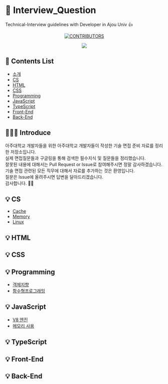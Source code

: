 # 🧐 Interview_Question
Technical-Interview guidelines with Developer in Ajou Univ :+1:

<div align=center>

[![CONTRIBUTORS](https://img.shields.io/badge/contributors-3-green.svg?style=flat-square)](https://github.com/AJOU-DEVELOPERS/Interview_Question)

<a href="https://github.com/AJOU-DEVELOPERS/Interview_Question/graphs/contributors">
  <img src="https://contrib.rocks/image?repo=AJOU-DEVELOPERS/Interview_Question" />
</a>

</div>

## 📝 Contents List
- [소개]()
- [CS](https://github.com/AJOU-DEVELOPERS/Interview_Question/tree/main/CS)
- [HTML]()
- [CSS]()
- [Programming](https://github.com/AJOU-DEVELOPERS/Interview_Question/tree/main/Programming)
- [JavaScript](https://github.com/AJOU-DEVELOPERS/Interview_Question/tree/main/JavaScript)
- [TypeScript]()
- [Front-End]()
- [Back-End]()

## 🧑🏻‍💻 Introduce

아주대학교 개발자들을 위한 아주대학교 개발자들이 작성한 기술 면접 준비 자료를 정리한 저장소입니다. <br />
실제 면접질문들과 구글링을 통해 검색한 필수지식 및 질문들을 정리했습니다. <br />
잘못된 내용에 대해서는 Pull Request or Issue로 참여해주시면 정말 감사하겠습니다. <br />
기술 면접 관련된 모든 직무에 대해서 자료를 추가하는 것은 환영입니다. <br />
질문은 Issue에 올려주시면 답변을 달아드리겠습니다. <br />
감사합니다. 🙇🏻 <br />


## 💡 CS
- [Cache](https://github.com/AJOU-DEVELOPERS/Interview_Question/tree/main/CS/Cache)
- [Memory](https://github.com/AJOU-DEVELOPERS/Interview_Question/tree/main/CS/Memory)
- [Linux](https://github.com/AJOU-DEVELOPERS/Interview_Question/tree/main/CS/Linux)

## 💡 HTML

## 💡 CSS

## 💡 Programming
- [객체지향](https://github.com/AJOU-DEVELOPERS/Interview_Question/tree/main/Programming/%EA%B0%9D%EC%B2%B4%20%EC%A7%80%ED%96%A5%20%ED%94%84%EB%A1%9C%EA%B7%B8%EB%9E%98%EB%B0%8D)
- [함수형프로그래밍](https://github.com/AJOU-DEVELOPERS/Interview_Question/tree/main/Programming/%ED%95%A8%EC%88%98%ED%98%95%20%ED%94%84%EB%A1%9C%EA%B7%B8%EB%9E%98%EB%B0%8D)
## 💡 JavaScript
- [V8 엔진](https://github.com/AJOU-DEVELOPERS/Interview_Question/tree/main/JavaScript/V8)
- [메모리 사용](https://github.com/AJOU-DEVELOPERS/Interview_Question/tree/main/JavaScript/%EB%A9%94%EB%AA%A8%EB%A6%AC%20%EC%82%AC%EC%9A%A9)

## 💡 TypeScript

## 💡 Front-End

## 💡 Back-End
